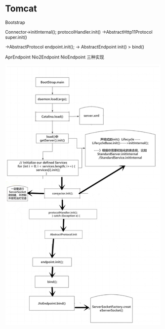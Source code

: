 # Tomcat

Bootstrap

Connector->initInternal();  protocolHandler.init() ->AbstractHttp11Protocol  super.init()

->AbstractProtocol  endpoint.init(); -> AbstractEndpoint  init() > bind() 

AprEndpoint  Nio2Endpoint NioEndpoint 三种实现




![四种隔离级别](https://github.com/gaoyuanyuan2/notes/blob/master/img/43.jpg) 